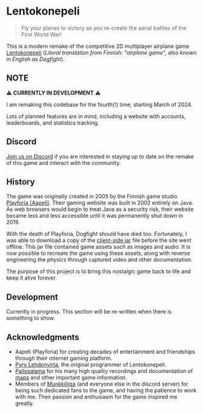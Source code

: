 # Lentokonepeli

> Fly your planes to victory as you re-create the aerial battles of the First World War!

This is a modern remake of the competitive 2D multiplayer airplane game [Lentokonepeli](https://www.youtube.com/watch?v=qCCCUXUwlT8)
(_Literal translation from Finnish: "airplane game", also known in English as Dogfight_).

## NOTE

⚠️ **CURRENTLY IN DEVELOPMENT** ⚠️

I am remaking this codebase for the fourth(!) time, starting March of 2024.

Lots of planned features are in mind, including a website with accounts, leaderboards, and statistics tracking.

## Discord

[Join us on Discord](https://discord.gg/QjtXPmx) if you are interested in staying up to date on the remake of this game
and interact with the community.

## History

The game was originally created in 2005 by the Finnish game studio [Playforia (Aapeli)](https://en.wikipedia.org/wiki/Playforia).
Their gaming website was built in 2002 entirely on Java.
As web browsers would begin to treat Java as a security risk,
their website became less and less accessible
until it was permanently shut down in 2019.

With the death of Playforia, Dogfight should have died too.
Fortunately, I was able to download a copy of the [client-side jar](https://github.com/mattbruv/playray-dogfight-client) file before the site went offline.
This jar file contained game assets such as images and audio.
It is now possible to recreate the game using these assets, along with reverse engineering the physics through captured video and other documentation.

The purpose of this project is to bring this nostalgic game back to life and keep it alive forever.

## Development

Currently in progress.
This section will be re-written when there is something to show.

## Acknowledgments

- Aapeli (Playforia) for creating decades of entertainment and friendships through their internet gaming platform.
- [Pyry Lehdonvirta](https://pyry.lehdonvirta.com/), the original programmer of Lentokonepeli.
- [Pallosalama](https://www.youtube.com/user/tappajaav) for his many high quality recordings and documentation of [maps](./docs/images/map-screenshots) and other important game information.
- Members of [Munkkiliiga](http://munq.arkku.net/) (and everyone else in the discord server) for being such dedicated fans to the game, and having the patience to work with me.
  Their passion and enthusiasm for the game inspired me greatly.

